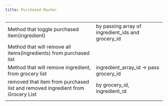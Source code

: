 ```yaml
---
title: Purchased Router
---
```


|  |  |
| --- | --- |
| Method that toggle purchased item\(ingredient\) | by passing array of ingredient\_ids and grocery\_id |
| Method that will remove all items\(ingredients\) from purchased list |  |
| Method that will remove ingredient, from grocery list | ingredient\_array\_id -&gt; pass grocery\_id |
| removed that item from purchased list and removed ingredient from Grocery List |  by grocery\_id, ingredient\_id |
|  |  |
